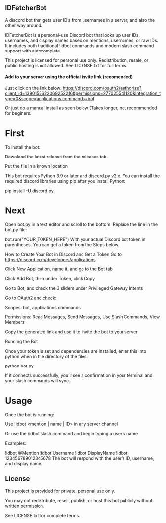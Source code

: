 ## IDFetcherBot
A discord bot that gets user ID’s from usernames in a server, and also the other way around.

IDFetcherBot is a personal-use Discord bot that looks up user IDs, usernames, and display names based on mentions, usernames, or raw IDs. It includes both traditional !idbot commands and modern slash command support with autocomplete.



This project is licensed for personal use only. Redistribution, resale, or public hosting is not allowed. See LICENSE.txt for full terms.

#### Add to your server using the official invite link (recomended)
Just click on the link below:
https://discord.com/oauth2/authorize?client_id=1390152622069252216&permissions=277025541120&integration_type=0&scope=applications.commands+bot





Or just do a manual install as seen below (Takes longer, not recommended for beginers.


# First

To install the bot:

Download the latest release from the releases tab.

Put the file in a known location

This bot requires Python 3.9 or later and discord.py v2.x. You can install the required discord libraries using pip after you install Python:

pip install -U discord.py

# Next

Open bot.py  in a text editor and scroll to the bottom. Replace the line in the bot.py file:

bot.run("YOUR_TOKEN_HERE")
With your actual Discord bot token in parentheses. You can get a token from the Steps below.

How to Create Your Bot in Discord and Get a Token
Go to https://discord.com/developers/applications

Click New Application, name it, and go to the Bot tab

Click Add Bot, then under Token, click Copy

Go to Bot, and check the 3 sliders under Privileged Gateway Intents

Go to OAuth2 and check:

Scopes: bot, applications.commands

Permissions: Read Messages, Send Messages, Use Slash Commands, View Members

Copy the generated link and use it to invite the bot to your server

Running the Bot


Once your token is set and dependencies are installed, enter this into python when in the directory of the files:

python bot.py

If it connects successfully, you’ll see a confirmation in your terminal and your slash commands will sync.

# Usage


Once the bot is running:

Use !idbot <mention | name | ID> in any server channel

Or use the /idbot slash command and begin typing a user’s name



Examples:

!idbot @Mention
!idbot Username
!idbot DisplayName
!idbot 123456789012345678
The bot will respond with the user’s ID, username, and display name.

## License


This project is provided for private, personal use only.

You may not redistribute, resell, publish, or host this bot publicly without written permission.



See LICENSE.txt for complete terms.
